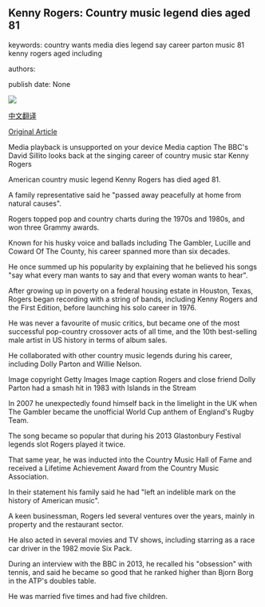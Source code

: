 ## Kenny Rogers: Country music legend dies aged 81

keywords: country wants media dies legend say career parton music 81 kenny rogers aged including

authors: 

publish date: None

![](https://ichef.bbci.co.uk/images/ic/1024x576/p0879m3j.jpg)

[中文翻译](Kenny%20Rogers%3A%20Country%20music%20legend%20dies%20aged%2081_zh.md)

[Original Article](https://www.bbc.com/news/world-us-canada-51986611)

Media playback is unsupported on your device Media caption The BBC's David Sillito looks back at the singing career of country music star Kenny Rogers

American country music legend Kenny Rogers has died aged 81.

A family representative said he "passed away peacefully at home from natural causes".

Rogers topped pop and country charts during the 1970s and 1980s, and won three Grammy awards.

Known for his husky voice and ballads including The Gambler, Lucille and Coward Of The County, his career spanned more than six decades.

He once summed up his popularity by explaining that he believed his songs "say what every man wants to say and that every woman wants to hear".

After growing up in poverty on a federal housing estate in Houston, Texas, Rogers began recording with a string of bands, including Kenny Rogers and the First Edition, before launching his solo career in 1976.

He was never a favourite of music critics, but became one of the most successful pop-country crossover acts of all time, and the 10th best-selling male artist in US history in terms of album sales.

He collaborated with other country music legends during his career, including Dolly Parton and Willie Nelson.

Image copyright Getty Images Image caption Rogers and close friend Dolly Parton had a smash hit in 1983 with Islands in the Stream

In 2007 he unexpectedly found himself back in the limelight in the UK when The Gambler became the unofficial World Cup anthem of England's Rugby Team.

The song became so popular that during his 2013 Glastonbury Festival legends slot Rogers played it twice.

That same year, he was inducted into the Country Music Hall of Fame and received a Lifetime Achievement Award from the Country Music Association.

In their statement his family said he had "left an indelible mark on the history of American music".

A keen businessman, Rogers led several ventures over the years, mainly in property and the restaurant sector.

He also acted in several movies and TV shows, including starring as a race car driver in the 1982 movie Six Pack.

During an interview with the BBC in 2013, he recalled his "obsession" with tennis, and said he became so good that he ranked higher than Bjorn Borg in the ATP's doubles table.

He was married five times and had five children.